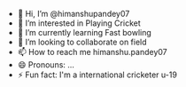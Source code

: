 - 👋 Hi, I’m @himanshupandey07
- 👀 I’m interested in Playing Cricket
- 🌱 I’m currently learning Fast bowling
- 💞️ I’m looking to collaborate on field
- 📫 How to reach me himanshu.pandey07
- 😄 Pronouns: ...
- ⚡ Fun fact: I'm a international cricketer u-19

<!---
himanshupandey07/himanshupandey07 is a ✨ special ✨ repository because its `README.md` (this file) appears on your GitHub profile.
You can click the Preview link to take a look at your changes.
--->
